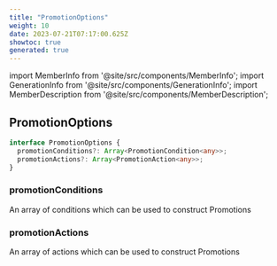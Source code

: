 ```yaml
---
title: "PromotionOptions"
weight: 10
date: 2023-07-21T07:17:00.625Z
showtoc: true
generated: true
---
```

<!-- This file was generated from the Vendure source. Do not modify. Instead, re-run the "docs:build" script -->
import MemberInfo from '@site/src/components/MemberInfo';
import GenerationInfo from '@site/src/components/GenerationInfo';
import MemberDescription from '@site/src/components/MemberDescription';


## PromotionOptions

<GenerationInfo sourceFile="packages/core/src/config/vendure-config.ts" sourceLine="704" packageName="@vendure/core" />



```ts title="Signature"
interface PromotionOptions {
  promotionConditions?: Array<PromotionCondition<any>>;
  promotionActions?: Array<PromotionAction<any>>;
}
```

<div className="members-wrapper">

### promotionConditions

<MemberInfo kind="property" type="Array&#60;<a href='/docs/reference/typescript-api/promotions/promotion-condition#promotioncondition'>PromotionCondition</a>&#60;any&#62;&#62;"   />

An array of conditions which can be used to construct Promotions
### promotionActions

<MemberInfo kind="property" type="Array&#60;<a href='/docs/reference/typescript-api/promotions/promotion-action#promotionaction'>PromotionAction</a>&#60;any&#62;&#62;"   />

An array of actions which can be used to construct Promotions


</div>
